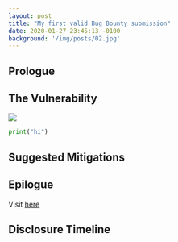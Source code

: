 ```yaml
---
layout: post
title: "My first valid Bug Bounty submission"
date: 2020-01-27 23:45:13 -0100
background: '/img/posts/02.jpg'
---
```


## Prologue

## The Vulnerability
![](Pasted%20image%2020220903234850.png)

```python
print("hi")
```


## Suggested Mitigations

## Epilogue
Visit [here](https://www.government.nl/topics/cybercrime/fighting-cybercrime-in-the-netherlands/responsible-disclosure)

## Disclosure Timeline